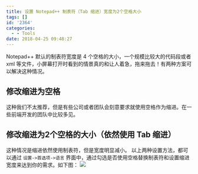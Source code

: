 ```yaml
---
title: 设置 Notepad++ 制表符（Tab 缩进）宽度为2个空格大小
tags: []
id: '2364'
categories:
  - - Tools
date: 2018-04-25 09:48:27
---
```


Notepad++ 默认的制表符宽度是 4 个空格的大小，一个规模比较大的代码段或者 xml 等文件，小屏幕打开时看到的情景真的和让人着急，拖来拖去！有两种方案可以解决这种情况。

## 修改缩进为空格

这种我们不太推荐，但是有些公司或者团队会刻意要求就使用空格作为缩进。在一些前端开发的团队中比较多见。

## 修改缩进为2个空格的大小（依然使用 Tab 缩进）

这种情况是缩进依然使用制表符，但是宽度明显减小。 以上两种设置方法，都可以通过 `设置->首选项->语言` 界面中，通过勾选是否使用空格替换制表符和设置缩进宽度来达到你的需求。如下图： [![](http://www.mycode.net.cn/wp-content/uploads/2018/04/2018-04-25_09-40-11.png)](http://www.mycode.net.cn/wp-content/uploads/2018/04/2018-04-25_09-40-11.png)